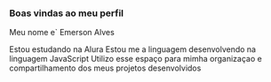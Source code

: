 ### Boas vindas ao meu perfil

Meu nome e` Emerson Alves

Estou estudando na Alura
Estou me a linguagem desenvolvendo na linguagem JavaScript
Utilizo esse espaço para mimha organizaçao e compartilhamento dos meus projetos desenvolvidos






